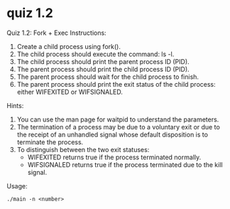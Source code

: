 # quiz 1.2
Quiz 1.2: Fork + Exec
Instructions:
1. Create a child process using fork().
2. The child process should execute the command: ls -l.
3. The child process should print the parent process ID (PID).
4. The parent process should print the child process ID (PID).
5. The parent process should wait for the child process to finish.
6. The parent process should print the exit status of the child process: either WIFEXITED or WIFSIGNALED.

Hints:
1. You can use the man page for waitpid to understand the parameters.
2. The termination of a process may be due to a voluntary exit or
   due to the receipt of an unhandled signal whose default
   disposition is to terminate the process.
3. To distinguish between the two exit statuses:
   - WIFEXITED returns true if the process terminated normally.
   - WIFSIGNALED returns true if the process terminated due to the kill signal.

Usage:

```./main -n <number>```
